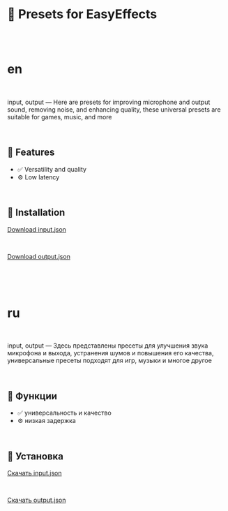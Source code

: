 # 🌟 Presets for EasyEffects


<br><br>


# en

<br>

input, output — Here are presets for improving microphone and output sound, removing noise, and enhancing quality, these universal presets are suitable for games, music, and more

<br>

## 🚀 Features

- ✅ Versatility and quality
- ⚙️ Low latency

<br>

## 🧰 Installation

[Download input.json](https://github.com/cppandpython/EasyEffects/blob/main/input.json)

<br>

[Download output.json](https://github.com/cppandpython/EasyEffects/blob/main/output.json)



<br><br><br>

 
# ru

<br>

input, output — Здесь представлены пресеты для улучшения звука микрофона и выхода, устранения шумов и повышения его качества, универсальные пресеты подходят для игр, музыки и многое другое

<br>

## 🚀 Функции

- ✅ универсальность и качество
- ⚙️ низкая задержка

<br>

## 🧰 Установка

[Скачать input.json](https://github.com/cppandpython/EasyEffects/blob/main/input.json)

<br>

[Скачать output.json](https://github.com/cppandpython/EasyEffects/blob/main/output.json)
